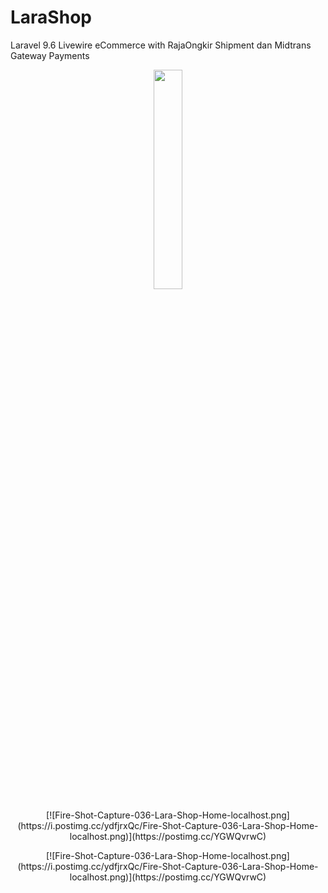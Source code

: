 # LaraShop
Laravel 9.6 Livewire eCommerce with RajaOngkir Shipment dan Midtrans Gateway Payments
<p dir="auto" align="center"><a href="http://www.ruangsebelah.com/" rel="nofollow"><img src="https://i.postimg.cc/NLvHNwcR/logo-top-1.png" style="max-width: 30%;" width="30%"></a></p>

<p dir="auto" align="center"> [![Fire-Shot-Capture-036-Lara-Shop-Home-localhost.png](https://i.postimg.cc/ydfjrxQc/Fire-Shot-Capture-036-Lara-Shop-Home-localhost.png)](https://postimg.cc/YGWQvrwC) </p>

<p dir="auto" align="center">
[![Fire-Shot-Capture-036-Lara-Shop-Home-localhost.png](https://i.postimg.cc/ydfjrxQc/Fire-Shot-Capture-036-Lara-Shop-Home-localhost.png)](https://postimg.cc/YGWQvrwC)
</p>
